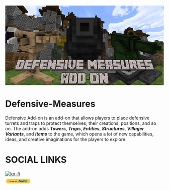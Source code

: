 ![](https://github.com/Virus5600/Defensive-Measures-Mod/blob/main/Defensive%20Measures%20Add-On%20Banner.png)
# Defensive-Measures
Defensive Add-on is an add-on that allows players to place defensive turrets and traps to protect themselves, their creations, positions, and so on. The add-on adds <b><i>Towers</i></b>, <b><i>Traps</i></b>, <b><i>Entities</i></b>, <b><i>Structures</i></b>, <b><i>Villager Variants</i></b>, and <b><i>Items</i></b> to the game, which opens a lot of new capabilities, ideas, and creative imaginations for the players to explore.

# SOCIAL LINKS

[![ko-fi](https://ko-fi.com/img/githubbutton_sm.svg)](https://ko-fi.com/D1D6BFRR3)<br>
<a href="https://www.paypal.com/donate/?hosted_button_id=T5LTYWVFU29R8"><img src="https://github.com/Virus5600/Defensive-Measures-Add-on-Guide/blob/main/public/images/UI/paypal_donate.png" height="30px"></a>

